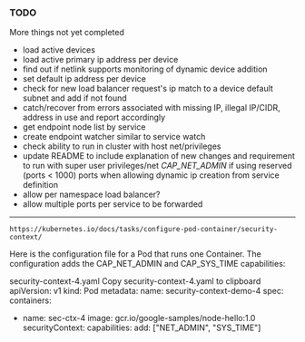### TODO

More things not yet completed

- load active devices
- load active primary ip address per device
- find out if netlink supports monitoring of dynamic device addition
- set default ip address per device
- check for new load balancer request's ip match to a device default
  subnet and add if not found
- catch/recover from errors associated with missing IP, illegal
  IP/CIDR, address in use and report accordingly
- get endpoint node list by service
- create endpoint watcher similar to service watch
- check ability to run in cluster with host net/privileges
- update README to include explanation of new changes and requirement
  to run with super user privileges/net *CAP_NET_ADMIN* if using
  reserved (ports < 1000) ports when allowing dynamic ip creation from
  service definition
- allow per namespace load balancer?
- allow multiple ports per service to be forwarded


--- 
`https://kubernetes.io/docs/tasks/configure-pod-container/security-context/`

Here is the configuration file for a Pod that runs one Container. The configuration adds the CAP_NET_ADMIN and CAP_SYS_TIME capabilities:

security-context-4.yaml  Copy security-context-4.yaml to clipboard
apiVersion: v1
kind: Pod
metadata:
  name: security-context-demo-4
spec:
  containers:
  - name: sec-ctx-4
    image: gcr.io/google-samples/node-hello:1.0
    securityContext:
      capabilities:
        add: ["NET_ADMIN", "SYS_TIME"]
